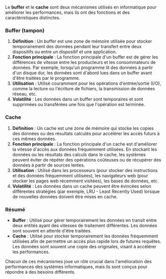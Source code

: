 Le **buffer** et le **cache** sont deux mécanismes utilisés en informatique pour améliorer les performances, mais ils ont des fonctions et des caractéristiques distinctes.

### Buffer (tampon)
1. **Définition** : Un buffer est une zone de mémoire utilisée pour stocker temporairement des données pendant leur transfert entre deux dispositifs ou entre un dispositif et une application. 
2. **Fonction principale** : La fonction principale d'un buffer est de gérer les différences de vitesse entre les producteurs et les consommateurs de données. Par exemple, lorsqu'un programme lit des données à partir d'un disque dur, les données sont d'abord lues dans un buffer avant d'être traitées par le programme.
3. **Utilisation** : Utilisé couramment pour les opérations d'entrée/sortie (I/O), comme la lecture ou l'écriture de fichiers, la transmission de données réseau, etc.
4. **Volatilité** : Les données dans un buffer sont temporaires et sont supprimées ou transférées une fois que l'opération est terminée.

### Cache
1. **Définition** : Un cache est une zone de mémoire qui stocke les copies des données ou des résultats calculés pour accélérer les accès futurs à ces mêmes données.
2. **Fonction principale** : La fonction principale d'un cache est d'améliorer la vitesse d'accès aux données fréquemment utilisées. En stockant les données ou les résultats des calculs dans le cache, les systèmes peuvent éviter de répéter des opérations coûteuses ou de récupérer des données à partir de sources lentes.
3. **Utilisation** : Utilisé dans les processeurs (pour stocker des instructions et des données fréquemment utilisées), les navigateurs web (pour stocker les pages web récemment visitées), les bases de données, etc.
4. **Volatilité** : Les données dans un cache peuvent être évincées selon différentes stratégies (par exemple, LRU - Least Recently Used) lorsque de nouvelles données doivent être mises en cache.

### Résumé
- **Buffer** : Utilisé pour gérer temporairement les données en transit entre deux entités ayant des vitesses de traitement différentes. Les données sont souvent en attente d'être traitées.
- **Cache** : Utilisé pour stocker temporairement les données fréquemment utilisées afin de permettre un accès plus rapide lors de futures requêtes. Les données sont souvent une copie des originales, visant à accélérer les performances.

Chacun de ces mécanismes joue un rôle crucial dans l'amélioration des performances des systèmes informatiques, mais ils sont conçus pour répondre à des besoins différents.